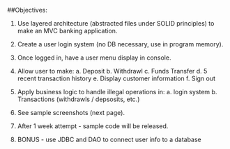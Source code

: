 ##Objectives:
1. Use layered architecture (abstracted files under SOLID principles) to make an MVC banking application.

2. Create a user login system (no DB necessary, use in program memory).

3. Once logged in, have a user menu display in console.

4. Allow user to make:
	a. Deposit
	b. Withdrawl
	c. Funds Transfer
	d. 5 recent transaction history
	e. Display customer information
	f. Sign out

5. Apply business logic to handle illegal operations in:
	a. login system
	b. Transactions (withdrawls / depsosits, etc.)

6. See sample screenshots (next page).

7. After 1 week attempt - sample code will be released.

8. BONUS - use JDBC and DAO to connect user info to a database
